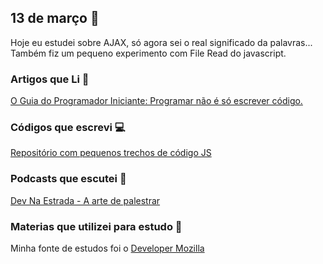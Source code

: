## 13 de março :pushpin:

Hoje eu estudei sobre AJAX, só agora sei o real significado da palavras... Também fiz um pequeno experimento com File Read do javascript.

### Artigos que Li :newspaper:

[O Guia do Programador Iniciante: Programar não é só escrever código. ](http://gabsferreira.com/o-guia-do-programador-iniciante-programar-nao-e-so-escrever-codigo/)

### Códigos que escrevi :computer:

[Repositório com pequenos trechos de código JS](https://github.com/crisgon/Javascript-Experiments)


### Podcasts que escutei :musical_note:

[Dev Na Estrada - A arte de palestrar](https://devnaestrada.com.br/2017/02/17/a-arte-de-palestrar.html)

### Materias que utilizei para estudo :scroll:

Minha fonte de estudos foi o [Developer Mozilla](https://developer.mozilla.org/pt-BR/docs)










